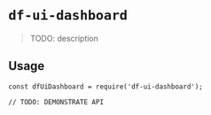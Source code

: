 # `df-ui-dashboard`

> TODO: description

## Usage

```
const dfUiDashboard = require('df-ui-dashboard');

// TODO: DEMONSTRATE API
```
